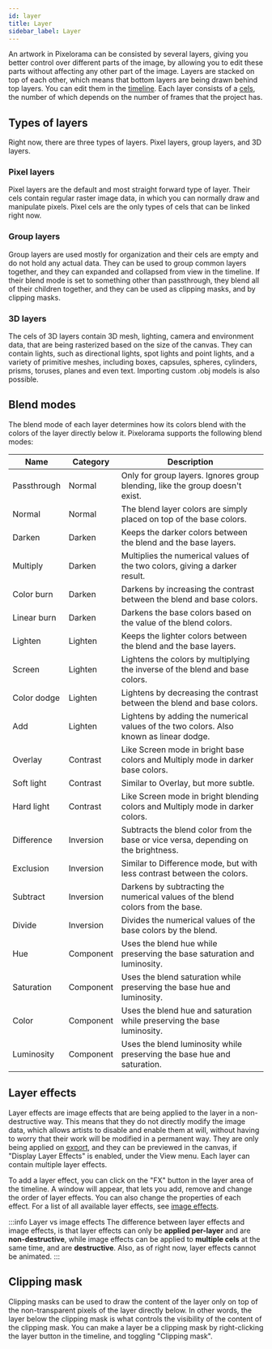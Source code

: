 ```yaml
---
id: layer
title: Layer
sidebar_label: Layer
---
```


An artwork in Pixelorama can be consisted by several layers, giving you better control over different parts of the image, by allowing you to edit these parts without affecting any other part of the image. Layers are stacked on top of each other, which means that bottom layers are being drawn behind top layers. You can edit them in the [timeline](../user_manual/user_interface/timeline). Each layer consists of a [cels](cel), the number of which depends on the number of frames that the project has.

## Types of layers
Right now, there are three types of layers. Pixel layers, group layers, and 3D layers.

### Pixel layers
Pixel layers are the default and most straight forward type of layer. Their cels contain regular raster image data, in which you can normally draw and manipulate pixels. Pixel cels are the only types of cels that can be linked right now.

### Group layers
Group layers are used mostly for organization and their cels are empty and do not hold any actual data. They can be used to group common layers together, and they can expanded and collapsed from view in the timeline. If their blend mode is set to something other than passthrough, they blend all of their children together, and they can be used as clipping masks, and by clipping masks.

### 3D layers
The cels of 3D layers contain 3D mesh, lighting, camera and environment data, that are being rasterized based on the size of the canvas. They can contain lights, such as directional lights, spot lights and point lights, and a variety of primitive meshes, including boxes, capsules, spheres, cylinders, prisms, toruses, planes and even text. Importing custom .obj models is also possible.

## Blend modes
The blend mode of each layer determines how its colors blend with the colors of the layer directly below it. Pixelorama supports the following blend modes:

| Name      | Category | Description |
| ----------- | ----------- | ----------- |
| Passthrough | Normal | Only for group layers. Ignores group blending, like the group doesn't exist. |
| Normal | Normal | The blend layer colors are simply placed on top of the base colors. |
| Darken | Darken | Keeps the darker colors between the blend and the base layers. |
| Multiply | Darken | Multiplies the numerical values of the two colors, giving a darker result. |
| Color burn | Darken | Darkens by increasing the contrast between the blend and base colors. |
| Linear burn | Darken | Darkens the base colors based on the value of the blend colors. |
| Lighten | Lighten | Keeps the lighter colors between the blend and the base layers. |
| Screen | Lighten | Lightens the colors by multiplying the inverse of the blend and base colors. |
| Color dodge | Lighten | Lightens by decreasing the contrast between the blend and base colors. |
| Add | Lighten | Lightens by adding the numerical values of the two colors. Also known as linear dodge. |
| Overlay | Contrast | Like Screen mode in bright base colors and Multiply mode in darker base colors. |
| Soft light | Contrast | Similar to Overlay, but more subtle. |
| Hard light | Contrast | Like Screen mode in bright blending colors and Multiply mode in darker colors. |
| Difference | Inversion | Subtracts the blend color from the base or vice versa, depending on the brightness. |
| Exclusion | Inversion | Similar to Difference mode, but with less contrast between the colors. |
| Subtract | Inversion | Darkens by subtracting the numerical values of the blend colors from the base. |
| Divide | Inversion | Divides the numerical values of the base colors by the blend. |
| Hue | Component | Uses the blend hue while preserving the base saturation and luminosity. |
| Saturation | Component | Uses the blend saturation while preserving the base hue and luminosity. |
| Color | Component | Uses the blend hue and saturation while preserving the base luminosity. |
| Luminosity | Component | Uses the blend luminosity while preserving the base hue and saturation. |

## Layer effects
Layer effects are image effects that are being applied to the layer in a non-destructive way. This means that they do not directly modify the image data, which allows artists to disable and enable them at will, without having to worry that their work will be modified in a permanent way. They are only being applied on [export](../user_manual/save_and_export), and they can be previewed in the canvas, if "Display Layer Effects" is enabled, under the View menu. Each layer can contain multiple layer effects.

To add a layer effect, you can click on the "FX" button in the layer area of the timeline. A window will appear, that lets you add, remove and change the order of layer effects. You can also change the properties of each effect. For a list of all available layer effects, see [image effects](../user_manual/image_effects#list-of-image-effects).

:::info Layer vs image effects
The difference between layer effects and image effects, is that layer effects can only be **applied per-layer** and are **non-destructive**, while image effects can be applied to **multiple cels** at the same time, and are **destructive**. Also, as of right now, layer effects cannot be animated.
:::

## Clipping mask
Clipping masks can be used to draw the content of the layer only on top of the non-transparent pixels of the layer directly below. In other words, the layer below the clipping mask is what controls the visibility of the content of the clipping mask. You can make a layer be a clipping mask by right-clicking the layer button in the timeline, and toggling "Clipping mask".